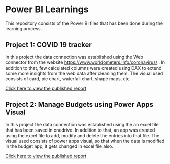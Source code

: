 # Power BI Learnings

This repository consists of the Power BI files that has been done during the learning process.

## Project 1: COVID 19 tracker
In this project the data connection was established using the Web connector from the website https://www.worldometers.info/coronavirus/ .
In addition to that, few calculated columns were created using DAX to extend some more insights from the web data after cleaning them.
The visual used consists of card, pie chart, waterfall chart, shape maps, etc.

[Click here to view the published report](https://app.powerbi.com/view?r=eyJrIjoiNmYyZWY4OWYtNmUzZC00NDE5LThjYzktMTZiYmMyNGY4ZTc2IiwidCI6ImZiZjMwNWI5LTM2NjUtNDBhOC1hYzBkLTE0MWEwZTMzYTI1OSJ9&pageName=ReportSectionc026c3af47374661d63a)

## Project 2: Manage Budgets using Power Apps Visual
In this project the data connection was established using the an excel file that has been saved in onedrive.
In addition to that, an app was created using the excel file to add, modify and delete the entries into that file.
The visual used consists of power apps visual, so that when the data is modified in the budget app, it gets changed in excel file also.

[Click here to view the published report](https://app.powerbi.com/view?r=eyJrIjoiYzIzZmMxNmYtNjhkMy00NGNhLTk2NjctYWIzZDMwMGZiZGY4IiwidCI6ImZiZjMwNWI5LTM2NjUtNDBhOC1hYzBkLTE0MWEwZTMzYTI1OSJ9)
